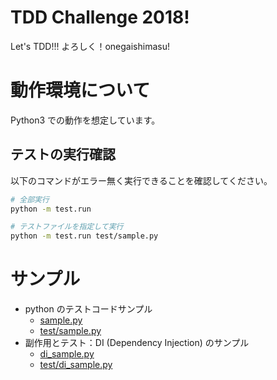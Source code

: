 # TDD Challenge 2018!
Let's TDD!!!
よろしく！onegaishimasu!
# 動作環境について
Python3 での動作を想定しています。

## テストの実行確認
以下のコマンドがエラー無く実行できることを確認してください。

```sh
# 全部実行
python -m test.run

# テストファイルを指定して実行
python -m test.run test/sample.py
```

# サンプル
- python のテストコードサンプル
    - [sample.py](sample.py)
    - [test/sample.py](./test/sample.py)
- 副作用とテスト：DI (Dependency Injection) のサンプル
    - [di_sample.py](di_sample.py)
    - [test/di_sample.py](./test/di_sample.py)

